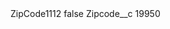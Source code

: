 <?xml version="1.0" encoding="UTF-8"?>
<CustomMetadata xmlns="http://soap.sforce.com/2006/04/metadata" xmlns:xsi="http://www.w3.org/2001/XMLSchema-instance" xmlns:xsd="http://www.w3.org/2001/XMLSchema">
    <label>ZipCode1112</label>
    <protected>false</protected>
    <values>
        <field>Zipcode__c</field>
        <value xsi:type="xsd:string">19950</value>
    </values>
</CustomMetadata>
